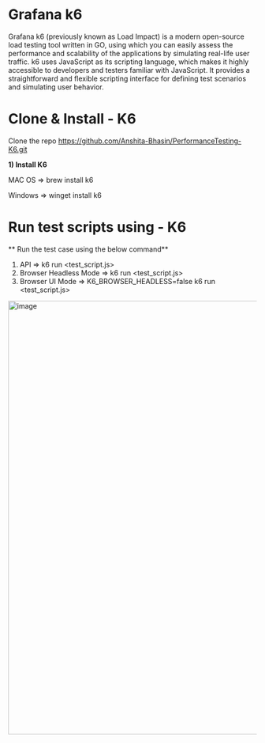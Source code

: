 # Grafana k6

Grafana k6 (previously known as Load Impact) is a modern open-source load testing tool written in GO, using which you can easily assess the performance and scalability of the applications by simulating real-life user traffic.
k6 uses JavaScript as its scripting language, which makes it highly accessible to developers and testers familiar with JavaScript. It provides a straightforward and flexible scripting interface for defining test scenarios and simulating user behavior.


# Clone & Install - K6

Clone the repo https://github.com/Anshita-Bhasin/PerformanceTesting-K6.git

**1) Install K6**

MAC OS => brew install k6

Windows => winget install k6

# Run test scripts using - K6

** Run the test case using the below command**

1. API => k6 run <test_script.js>
2. Browser Headless Mode => k6 run <test_script.js>
3. Browser UI Mode => K6_BROWSER_HEADLESS=false k6 run <test_script.js>

<img width="877" alt="image" src="https://github.com/Anshita-Bhasin/k6_examples/assets/10338077/1244a47d-0741-435a-a2f8-6758b3bcfdea">

